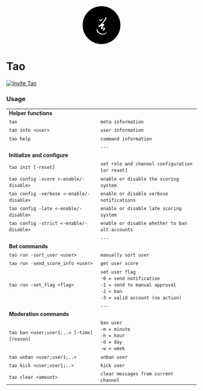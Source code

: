 <div align="center">
	<img
		src="img/tao.png"
		alt="tao"
		width="100px"
		height="100px"
	/>
</div>

# Tao

[![Invite Tao](https://img.shields.io/badge/Invite-Tao-000000?style=flat&colorA=000000&colorB=000000)](https://discord.com/oauth2/authorize?client_id=732330652539682857&scope=bot&permissions=8)

### Usage

|                                            |                                                                                                                                  |
| ------------------------------------------ | -------------------------------------------------------------------------------------------------------------------------------- |
| **Helper functions**                       |                                                                                                                                  |
| `tao`                                      | `meta information`                                                                                                               |
| `tao info <user>`                          | `user information`                                                                                                               |
| `tao help`                                 | `command information`                                                                                                            |
|                                            | `---`                                                                                                                            |
| **Initialize and configure**               |                                                                                                                                  |
| `tao init [-reset]`                        | `set role and channel configuration [or reset]`                                                                                  |
| `tao config -score <-enable/-disable>`     | `enable or disable the scoring system`                                                                                           |
| `tao config -verbose <-enable/-disable>`   | `enable or disable verbose notifications`                                                                                        |
| `tao config -late <-enable/-disable>`      | `enable or disable late scoring system`                                                                                          |
| `tao config -strict <-enable/-disable>`    | `enable or disable whether to ban alt accounts`                                                                                  |
|                                            | `---`                                                                                                                            |
| **Bot commands**                           |                                                                                                                                  |
| `tao run -sort_user <user> `               | `manually sort user`                                                                                                             |
| `tao run -send_score_info <user> `         | `get user score`                                                                                                                 |
| `tao run -set_flag <flag> `                | `set user flag` <br>`-0 = send notification`<br>`-1 = send to manual approval`<br>`-2 = ban`<br>`-3 = valid account (no action)` |
|                                            | `---`                                                                                                                            |
| **Moderation commands**                    |                                                                                                                                  |
| `tao ban <user;user1;..> [-time] [reason]` | `ban user` <br>`-m = minute`<br>`-h = hour`<br>`-d = day`<br>`-w = week`                                                         |
| `tao unban <user;user1;..>`                | `unban user`                                                                                                                     |
| `tao kick <user;user1;..>`                 | `kick user`                                                                                                                      |
| `tao clear <amount>`                       | `clear messages from current channel`                                                                                            |
